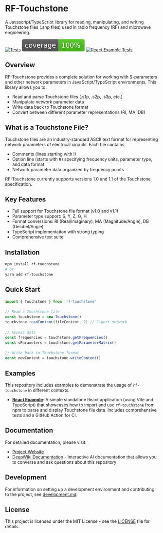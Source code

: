 # RF-Touchstone

A Javascript/TypeScript library for reading, manipulating, and writing Touchstone files (.snp files) used in radio frequency (RF) and microwave engineering.

[![Tests](https://github.com/panz2018/RF-Touchstone/actions/workflows/test.yml/badge.svg)](https://github.com/panz2018/RF-Touchstone/actions/workflows/test.yml)
[![Coverage](coverage/coverage-badge.svg)](coverage/coverage-badge.svg)
[![React Example Tests](https://github.com/mjcaprani/rf-touchstone/actions/workflows/test-react-example.yml/badge.svg)](https://github.com/mjcaprani/rf-touchstone/actions/workflows/test-react-example.yml)

## Overview

RF-Touchstone provides a complete solution for working with S-parameters and other network parameters in JavaScript/TypeScript environments. This library allows you to:

- Read and parse Touchstone files (.s1p, .s2p, .s3p, etc.)
- Manipulate network parameter data
- Write data back to Touchstone format
- Convert between different parameter representations (RI, MA, DB)

## What is a Touchstone File?

Touchstone files are an industry-standard ASCII text format for representing network parameters of electrical circuits. Each file contains:

- Comments (lines starting with !)
- Option line (starts with #) specifying frequency units, parameter type, and data format
- Network parameter data organized by frequency points

RF-Touchstone currently supports versions 1.0 and 1.1 of the Touchstone specification.

## Key Features

- Full support for Touchstone file format (v1.0 and v1.1)
- Parameter type support: S, Y, Z, G, H
- Format conversions: RI (Real/Imaginary), MA (Magnitude/Angle), DB (Decibel/Angle)
- TypeScript implementation with strong typing
- Comprehensive test suite

## Installation

```bash
npm install rf-touchstone
# or
yarn add rf-touchstone
```

## Quick Start

```typescript
import { Touchstone } from 'rf-touchstone'

// Read a Touchstone file
const touchstone = new Touchstone()
touchstone.readContent(fileContent, 2) // 2-port network

// Access data
const frequencies = touchstone.getFrequencies()
const sParameters = touchstone.getParameterMatrix()

// Write back to Touchstone format
const newContent = touchstone.writeContent()
```

## Examples

This repository includes examples to demonstrate the usage of `rf-touchstone` in different contexts.

- **[React Example](./examples/react/README.md)**: A simple standalone React application (using Vite and TypeScript) that showcases how to import and use `rf-touchstone` from npm to parse and display Touchstone file data. Includes comprehensive tests and a GitHub Action for CI.

## Documentation

For detailed documentation, please visit:

- [Project Website](https://panz2018.github.io/RF-Touchstone/)
- [DeepWiki Documentation](https://deepwiki.com/panz2018/RF-Touchstone) - Interactive AI documentation that allows you to converse and ask questions about this repository

## Development

For information on setting up a development environment and contributing to the project, see [development.md](development.md).

## License

This project is licensed under the MIT License - see the [LICENSE](LICENSE) file for details.
